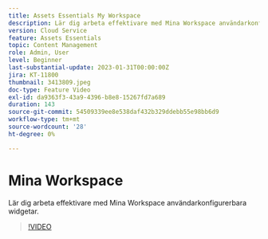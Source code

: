 ```yaml
---
title: Assets Essentials My Workspace
description: Lär dig arbeta effektivare med Mina Workspace användarkonfigurerbara widgetar.
version: Cloud Service
feature: Assets Essentials
topic: Content Management
role: Admin, User
level: Beginner
last-substantial-update: 2023-01-31T00:00:00Z
jira: KT-11800
thumbnail: 3413809.jpeg
doc-type: Feature Video
exl-id: da9363f3-43a9-4396-b8e8-15267fd7a689
duration: 143
source-git-commit: 54509339ee8e538daf432b329ddebb55e98bb6d9
workflow-type: tm+mt
source-wordcount: '28'
ht-degree: 0%

---
```


# Mina Workspace

Lär dig arbeta effektivare med Mina Workspace användarkonfigurerbara widgetar.

>[!VIDEO](https://video.tv.adobe.com/v/3413809?quality=12&learn=on)
